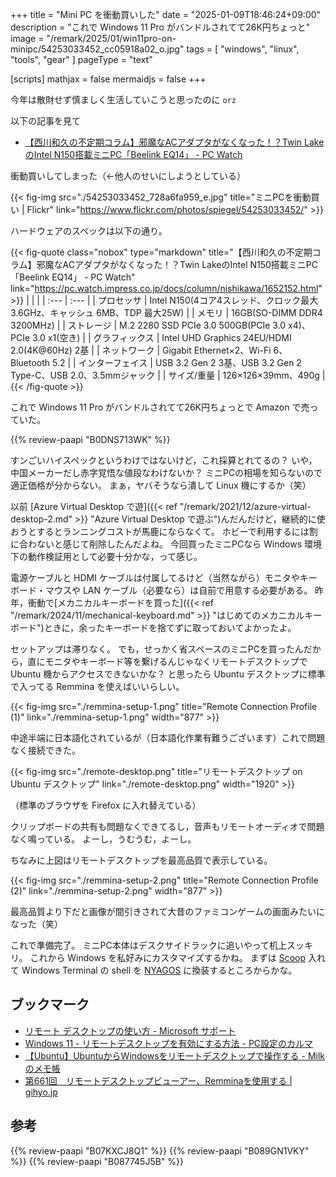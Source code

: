 +++
title = "Mini PC を衝動買いした"
date =  "2025-01-09T18:46:24+09:00"
description = "これで Windows 11 Pro がバンドルされてて26K円ちょっと"
image = "/remark/2025/01/win11pro-on-minipc/54253033452_cc05918a02_o.jpg"
tags = [ "windows", "linux", "tools", "gear" ]
pageType = "text"

[scripts]
  mathjax = false
  mermaidjs = false
+++

今年は散財せず慎ましく生活していこうと思ったのに `orz`

以下の記事を見て

- [【西川和久の不定期コラム】邪魔なACアダプタがなくなった！？Twin LakeのIntel N150搭載ミニPC「Beelink EQ14」  - PC Watch](https://pc.watch.impress.co.jp/docs/column/nishikawa/1652152.html)

衝動買いしてしまった（←他人のせいにしようとしている）

{{< fig-img src="./54253033452_728a6fa959_e.jpg" title="ミニPCを衝動買い | Flickr" link="https://www.flickr.com/photos/spiegel/54253033452/" >}}

ハードウェアのスペックは以下の通り。

{{< fig-quote class="nobox" type="markdown" title="【西川和久の不定期コラム】邪魔なACアダプタがなくなった！？Twin LakeのIntel N150搭載ミニPC「Beelink EQ14」 - PC Watch" link="https://pc.watch.impress.co.jp/docs/column/nishikawa/1652152.html" >}}
|      |      |
| :--- | :--- |
| プロセッサ | Intel N150(4コア4スレッド、クロック最大 3.6GHz、キャッシュ 6MB、TDP 最大25W) |
| メモリ | 16GB(SO-DIMM DDR4 3200MHz) |
| ストレージ | M.2 2280 SSD PCIe 3.0 500GB(PCIe 3.0 x4)、PCIe 3.0 x1(空き) |
| グラフィックス | Intel UHD Graphics 24EU/HDMI 2.0(4K@60Hz) 2基 |
| ネットワーク | Gigabit Ethernet×2、Wi-Fi 6、Bluetooth 5.2 |
| インターフェイス | USB 3.2 Gen 2 3基、USB 3.2 Gen 2 Type-C、USB 2.0、3.5mmジャック |
| サイズ/重量 | 126×126×39mm、490g |
{{< /fig-quote >}}

これで Windows 11 Pro がバンドルされてて26K円ちょっとで Amazon で売っていた。

{{% review-paapi "B0DNS713WK" %}} <!-- Mini PC ミニPC N150 Beelink EQ14 Win11pro -->

すンごいハイスペックというわけではないけど，これ採算とれてるの？
いや，中国メーカーだし赤字覚悟な値段なわけないか？ ミニPCの相場を知らないので適正価格が分からない。
まぁ，ヤバそうなら潰して Linux 機にするか（笑）

以前 [Azure Virtual Desktop で遊]({{< ref "/remark/2021/12/azure-virtual-desktop-2.md" >}} "Azure Virtual Desktop で遊ぶ")んだんだけど，継続的に使おうとするとランニングコストが馬鹿にならなくて。
ホビーで利用するには割に合わないと感じて削除したんだよね。
今回買ったミニPCなら Windows 環境下の動作検証用として必要十分かな，って感じ。

電源ケーブルと HDMI ケーブルは付属してるけど（当然ながら）モニタやキーボード・マウスや LAN ケーブル（必要なら）は自前で用意する必要がある。
昨年，衝動で[メカニカルキーボードを買った]({{< ref "/remark/2024/11/mechanical-keyboard.md" >}} "はじめてのメカニカルキーボード")ときに，余ったキーボードを捨てずに取っておいてよかったよ。

セットアップは滞りなく。
でも，せっかく省スペースのミニPCを買ったんだから，直にモニタやキーボード等を繋げるんじゃなくリモートデスクトップで Ubuntu 機からアクセスできないかな？ と思ったら Ubuntu デスクトップに標準で入ってる Remmina を使えばいいらしい。

{{< fig-img src="./remmina-setup-1.png" title="Remote Connection Profile (1)" link="./remmina-setup-1.png" width="877" >}}

中途半端に日本語化されているが（日本語化作業有難うございます）これで問題なく接続できた。

{{< fig-img src="./remote-desktop.png" title="リモートデスクトップ on Ubuntu デスクトップ" link="./remote-desktop.png" width="1920" >}}

（標準のブラウザを Firefox に入れ替えている）

クリップボードの共有も問題なくできてるし，音声もリモートオーディオで問題なく鳴っている。
よーし，うむうむ，よーし。

ちなみに上図はリモートデスクトップを最高品質で表示している。

{{< fig-img src="./remmina-setup-2.png" title="Remote Connection Profile (2)" link="./remmina-setup-2.png" width="877" >}}

最高品質より下だと画像が間引きされて大昔のファミコンゲームの画面みたいになった（笑）

これで準備完了。
ミニPC本体はデスクサイドラックに追いやって机上スッキリ。
これから Windows を私好みにカスタマイズするかね。
まずは [Scoop] 入れて Windows Terminal の shell を [NYAGOS] に換装するところからかな。

## ブックマーク

- [リモート デスクトップの使い方 - Microsoft サポート](https://support.microsoft.com/ja-jp/windows/%E3%83%AA%E3%83%A2%E3%83%BC%E3%83%88-%E3%83%87%E3%82%B9%E3%82%AF%E3%83%88%E3%83%83%E3%83%97%E3%81%AE%E4%BD%BF%E3%81%84%E6%96%B9-5fe128d5-8fb1-7a23-3b8a-41e636865e8c)
- [Windows 11 - リモートデスクトップを有効にする方法 - PC設定のカルマ](https://pc-karuma.net/how-to-turn-on-remote-desktop-on-windows-11/)
- [【Ubuntu】UbuntuからWindowsをリモートデスクトップで操作する - Milkのメモ帳](https://www.milkmemo.com/entry/remote_desktop_ubuntu_win)
- [第661回　リモートデスクトップビューアー、Remminaを使用する | gihyo.jp](https://gihyo.jp/admin/serial/01/ubuntu-recipe/0661)

[Scoop]: https://scoop.sh/ "Scoop"
[NYAGOS]: https://github.com/nyaosorg/nyagos "nyaosorg/nyagos: NYAGOS - The hybrid Commandline Shell betweeeeeeen UNIX & DOS"

## 参考

{{% review-paapi "B07KXCJ8Q1" %}} <!-- デスクサイドラック -->
{{% review-paapi "B089GN1VKY" %}} <!-- BUFFALO 8ポート スイッチングハブ -->
{{% review-paapi "B087745J5B" %}} <!-- 電源タップ -->
